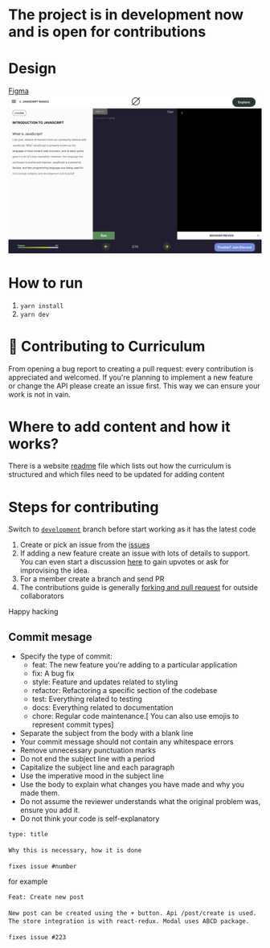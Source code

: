 # The project is in development now and is open for contributions

# Design

[Figma](https://www.figma.com/file/5EGT4tXY4r69wkzQ8jxW9f/Untitled?node-id=0%3A1)
![code-editor](/images/code-editor.svg)

# How to run

1. `yarn install`
2. `yarn dev`

# 🙌 Contributing to Curriculum

From opening a bug report to creating a pull request: every contribution is appreciated and welcomed. If you're planning to implement a new feature or change the API please create an issue first. This way we can ensure your work is not in vain.

# Where to add content and how it works?

There is a website [readme](https://github.com/Planet-NULLCAST/curriculum/blob/main/HOW_TO_ADD_CHAPTER.md) file which lists out how the curriculum is structured and which files need to be updated for adding content

# Steps for contributing

 Switch to [`development`](https://github.com/Planet-NULLCAST/curriculum/tree/development) branch before start working as it has the latest code

1. Create or pick an issue from the [issues](https://github.com/Planet-NULLCAST/curriculum/issues)
2. If adding a new feature create an issue with lots of details to support. You can even start a discussion [here](https://github.com/Planet-NULLCAST/curriculum/discussions) to gain upvotes or ask for improvising the idea.
3. For a member create a branch and send PR
4. The contributions guide is generally [forking and pull request](https://github.com/firstcontributions/first-contributions) for outside collaborators

Happy hacking

## Commit mesage

- Specify the type of commit:
  - feat: The new feature you're adding to a particular application
  - fix: A bug fix
  - style: Feature and updates related to styling
  - refactor: Refactoring a specific section of the codebase
  - test: Everything related to testing
  - docs: Everything related to documentation
  - chore: Regular code maintenance.[ You can also use emojis to represent commit types]
- Separate the subject from the body with a blank line
- Your commit message should not contain any whitespace errors
- Remove unnecessary punctuation marks
- Do not end the subject line with a period
- Capitalize the subject line and each paragraph
- Use the imperative mood in the subject line
- Use the body to explain what changes you have made and why you made them.
- Do not assume the reviewer understands what the original problem was, ensure you add it.
- Do not think your code is self-explanatory

```
type: title

Why this is necessary, how it is done

fixes issue #number
```

for example

```
Feat: Create new post

New post can be created using the + button. Api /post/create is used. The store integration is with react-redux. Modal uses ABCD package.

fixes issue #223
```
